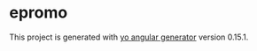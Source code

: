 # epromo

This project is generated with [yo angular generator](https://github.com/yeoman/generator-angular)
version 0.15.1.
